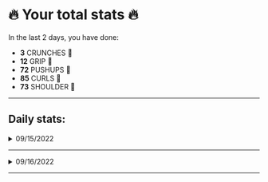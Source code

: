 # 🔥 Your total stats 🔥
In the last 2 days, you have done:

- **3** CRUNCHES 💪
- **12** GRIP 💪
- **72** PUSHUPS 💪
- **85** CURLS 💪
- **73** SHOULDER 💪

---
## Daily stats:

<details>
<summary>09/15/2022</summary>

- **GRIP:** 12


- **PUSHUPS:** 60


- **CURLS:** 72


- **SHOULDER:** 60

</details>

---


<details>
<summary>09/16/2022</summary>

- **CRUNCHES:** 3


- **GRIP:** 0


- **PUSHUPS:** 12


- **CURLS:** 13


- **SHOULDER:** 13

</details>

---

